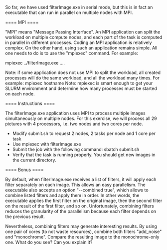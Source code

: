 So far, we have used filterImage.exe in serial mode, but this is in fact an
executable that can run in parallel on multiple nodes with MPI.

==== MPI ====

"MPI" means "Message Passing Interface". An MPI application can split the
workload on multiple compute nodes, and each part of the task is computed
in parallel in different processes. Coding an MPI application is relatively
complex. On the other hand, using such an application remains simple.
All one needs to do is to use the "mpiexec" command. For example:

  mpiexec ../filterImage.exe ....

Note: if some application does not use MPI to split the workload, all created
      processes will do the same workload, and all the workload many times.
      For example: mpiexec hostname
Note: mpiexec is smart enough to get your SLURM environment and determine how
      many processes must be started on each node.

==== Instructions ====

The filterImage.exe application uses MPI to process multiple images
simultaneously on multiple nodes. For this exercise, we will process all 29
pictures with 4 processors, i.e. two nodes and two cores per node.

  * Modify submit.sh to request 2 nodes, 2 tasks per node and 1 core per task
  * Use mpiexec with filterImage.exe
  * Submit the job with the following command:
    sbatch submit.sh
  * Verify that the task is running properly. You should get new images in
    the current directory.

==== Bonus ====

By default, when filterImage.exe receives a list of filters, it will apply each
filter separately on each image. This allows an easy parallelism. The
executable also accepts an option "--combined true", which allows to combine
listed filters and apply them in order. In other words, the executable applies
the first filter on the original image, then the second filter on the result
of the first filter, and so on. Unfortunately, combining filters reduces the
granularity of the parallelism because each filter depends on the previous
result.

Nevertheless, combining filters may generate interesting results. By using one
pair of cores (to not waste resources), combine both filters "add_noise" and
"monochrome". Compare the resulting image to the monochrome-only one.
What do you see? Can you explain it?
